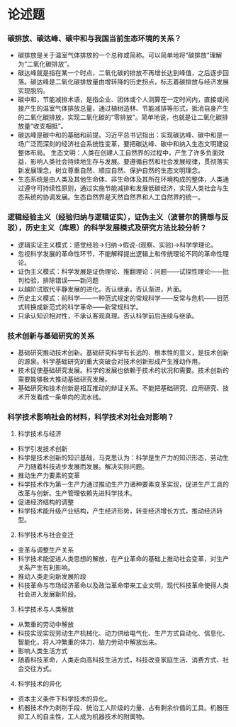 # 论述题
### 碳排放、碳达峰、碳中和与我国当前生态环境的关系？
* 碳排放是关于温室气体排放的一个总称或简称。可以简单地将“碳排放”理解为“二氧化碳排放”。
* 碳达峰就是指在某一个时点，二氧化碳的排放不再增长达到峰值，之后逐步回落。碳达峰是二氧化碳排放量由增转降的历史拐点，标志着碳排放与经济发展实现脱钩。
* 碳中和，节能减排术语，是指企业、团体或个人测算在一定时间内，直接或间接产生的温室气体排放总量，通过植树造林、节能减排等形式，抵消自身产生的二氧化碳排放，实现二氧化碳的“零排放”。简单地说，也就是让二氧化碳排放量“收支相抵”。
* 碳达峰是碳中和的基础和前提。习近平总书记指出：实现碳达峰、碳中和是一场广泛而深刻的经济社会系统性变革，要把碳达峰、碳中和纳入生态文明建设整体布局。
生态文明：人类在创建人工自然界的过程中，产生了许多负面效益，影响人类社会持续地生存与发展。要遵循自然和社会发展规律，贯彻落实新发展理念，树立尊重自然、顺应自然、保护自然的生态文明理念。
* 生态系统是由人类及其他生命体、非生命体及其所在环境构成的整体，人类通过遵守可持续性原则，通过实施节能减排和发展低碳经济，实现人类社会与生态系统的协调发展。生态自然界是天然自然界和人工自然界的统一。
### 逻辑经验主义（经验归纳与逻辑证实），证伪主义（波普尔的猜想与反驳），历史主义（库恩）的科学发展模式及研究方法比较分析？
* 逻辑实证主义模式：感觉经验→归纳→假说-(观察、实验)→科学学理论。
* 忽视科学发展的革命性环节，不能解释提出逻辑上和传统理论不同的革命性理论。
* 证伪主义模式：科学发展是证伪理论、推翻理论：问题——试探性理论——批判检验，排除错误——新问题
* 以越阶试取代平静发展的进化。否认继承，否认渐进，片面。
* 历史主义模式：前科学——一种范式规定的常规科学——反常与危机——旧范式转换成新范式的科学革命——新常规科学。
* 只承认知识相对性，不承认客观真理。否认科学前后连续与继承。
### 技术创新与基础研究的关系
* 基础研究推动技术创新。基础研究科学有长远的、根本性的意义，是技术创新的源泉。科学基础研究的重大突破会对技术创新形成产生推动作用。
* 技术促使基础研究发展。科学的发展也依赖于技术的状况和需要。技术创新的需要能够极大推动基础研究发展。
* 基础研究和技术创新是相互推动的辩证关系。不能把基础研究、应用研究、技术开发看成一条单向的流水线。
### 科学技术影响社会的材料，科学技术对社会对影响？
1.  科学技术与经济
* 科学引发技术创新
* 科学是技术创新的知识基础，马克思认为：科学是生产力的知识形态，劳动生产力随着科技进步发展而发展。解决实际问题。
* 推动生产力要素的变革
* 科学技术作为第一生产力通过推动生产力诸种要素变革实现，促进生产工具的改革与创新。生产管理依赖先进科学技术。
* 促进经济结构的调整
* 科学技术能升级产业结构，产生经济形势，转变经济增长方式，推动经济转型。
2.  科学技术与社会变迁
* 变革与调整生产关系
* 科学技术能促进人类思想的解放，在产业革命的基础上推动社会变革，对生产关系产生有利影响。
* 推动人类走向新发展阶段
* 科技革命与市场经济革命以及政治革命带来工业文明，现代科技革命使得人类社会进入发展新阶段。
3. 科学技术与人类解放
* 从繁重的劳动中解放
* 科技实现实现劳动生产机械化、动力供给电气化、生产方式自动化、信息化、智能化，将人冲繁重的体力、脑力劳动中解放出来。
* 影响人类生活方式
* 随着科技革命，人类走向高科技生活方式，科技改变家庭生活、消费方式、社会交往方式。
4.  科学技术的异化
* 资本主义条件下科学技术的异化。
* 机器技术作为剥削手段、统治工人阶级的力量、占有剩余价值的工具。机器压抑工人的自主性，工人成为机器技术的附属物。
